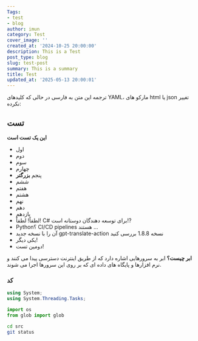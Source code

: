 ```yaml
---
Tags:
- test
- blog
author: imun
category: Test
cover_image: ''
created_at: '2024-10-25 20:00:00'
description: This is a Test
post_type: blog
slug: test-post
summary: This is a summary
title: Test
updated_at: '2025-05-13 20:00:01'
---
```


ترجمه این متن به فارسی در حالی که کلیدهای YAML، مارکو های html یا json تغییر نکرده:

## تست

**این یک تست است**

- اول
- دوم
- سوم
- چهارم
- پنجم **بزرگتر** 
- ششم
- هفتم
- هشتم
- نهم
- دهم
- یازدهم
- لطفاً! لطفاً! C# برای توسعه دهندگان دوستانه است!?
- Python؟ CI/CD pipelines هستند ...
- آن را با نسخه جدید gpt-translate-action نسخه 1.8.8 بررسی کنید
- یکی دیگر! 
- دومین تست!

**ابر چیست؟**
ابر به سرورهایی اشاره دارد که از طریق اینترنت دسترسی پیدا می کنند و نرم افزارها و پایگاه های داده ای که بر روی این سرورها اجرا می شوند.


### کد

```cs
using System;
using System.Threading.Tasks;
```

```python
import os
from glob import glob
```

```bash
cd src
git status
```